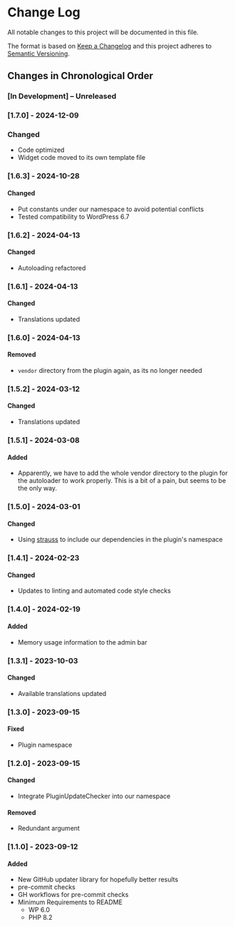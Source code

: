 # Change Log

All notable changes to this project will be documented in this file.

The format is based on [Keep a Changelog](http://keepachangelog.com/)
and this project adheres to [Semantic Versioning](http://semver.org/).

<!--
GitHub MD Syntax:
https://docs.github.com/en/get-started/writing-on-github/getting-started-with-writing-and-formatting-on-github/basic-writing-and-formatting-syntax

Highlighting:
https://docs.github.com/assets/cb-41128/mw-1440/images/help/writing/alerts-rendered.webp

> [!NOTE]
> Highlights information that users should take into account, even when skimming.

> [!IMPORTANT]
> Crucial information necessary for users to succeed.

> [!WARNING]
> Critical content demanding immediate user attention due to potential risks.
-->

## Changes in Chronological Order

### [In Development] – Unreleased

<!--
Section Order:

### Added
### Fixed
### Changed
### Deprecated
### Removed
### Security
-->

### [1.7.0] - 2024-12-09

### Changed

- Code optimized
- Widget code moved to its own template file

### [1.6.3] - 2024-10-28

#### Changed

- Put constants under our namespace to avoid potential conflicts
- Tested compatibility to WordPress 6.7

### [1.6.2] - 2024-04-13

#### Changed

- Autoloading refactored

### [1.6.1] - 2024-04-13

#### Changed

- Translations updated

### [1.6.0] - 2024-04-13

#### Removed

- `vendor` directory from the plugin again, as its no longer needed

### [1.5.2] - 2024-03-12

#### Changed

- Translations updated

### [1.5.1] - 2024-03-08

#### Added

- Apparently, we have to add the whole vendor directory to the plugin for the
  autoloader to work properly. This is a bit of a pain, but seems to be the only way.

### [1.5.0] - 2024-03-01

#### Changed

- Using [strauss](https://github.com/BrianHenryIE/strauss) to include our dependencies in the plugin's namespace

### [1.4.1] - 2024-02-23

#### Changed

- Updates to linting and automated code style checks

### [1.4.0] - 2024-02-19

#### Added

- Memory usage information to the admin bar

### [1.3.1] - 2023-10-03

#### Changed

- Available translations updated

### [1.3.0] - 2023-09-15

#### Fixed

- Plugin namespace

### [1.2.0] - 2023-09-15

#### Changed

- Integrate PluginUpdateChecker into our namespace

#### Removed

- Redundant argument

### [1.1.0] - 2023-09-12

#### Added

- New GitHub updater library for hopefully better results
- pre-commit checks
- GH workflows for pre-commit checks
- Minimum Requirements to README
  - WP 6.0
  - PHP 8.2
